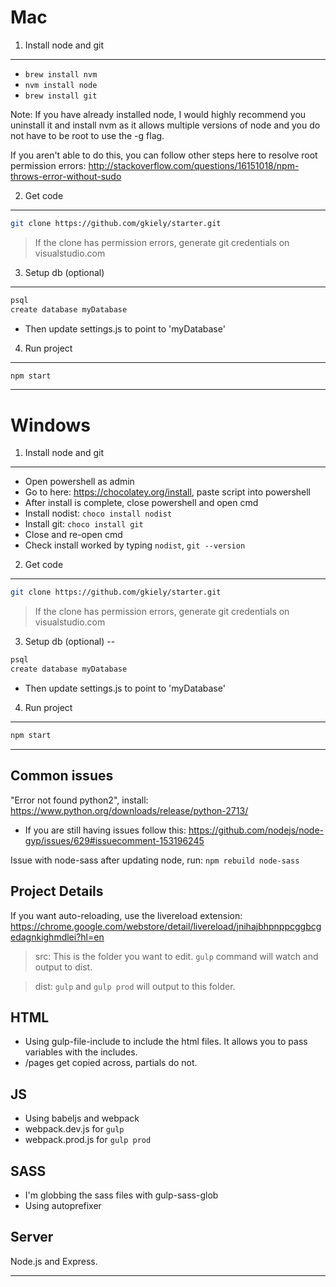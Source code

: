 Mac
=================
1. Install node and git
---
- `brew install nvm`
- `nvm install node`
- `brew install git`

Note: If you have already installed node, I would highly recommend you uninstall it and install nvm as it allows multiple versions of node and you do not have to be root to use the -g flag.

If you aren't able to do this, you can follow other steps here to resolve root permission errors:
http://stackoverflow.com/questions/16151018/npm-throws-error-without-sudo

2. Get code 
---
```sh
git clone https://github.com/gkiely/starter.git
```
> If the clone has permission errors, generate git credentials on visualstudio.com


3. Setup db (optional)
---
```sh
psql
create database myDatabase
```
- Then update settings.js to point to 'myDatabase'


4. Run project
---
```sh
npm start
```
---


Windows
=================

1. Install node and git
---
- Open powershell as admin
- Go to here: https://chocolatey.org/install, paste script into powershell
- After install is complete, close powershell and open cmd
- Install nodist: `choco install nodist`
- Install git: `choco install git`
- Close and re-open cmd
- Check install worked by typing `nodist`, `git --version`

2. Get code 
---
```sh
git clone https://github.com/gkiely/starter.git
```
> If the clone has permission errors, generate git credentials on visualstudio.com

3. Setup db (optional)
--
```sh
psql
create database myDatabase
```
- Then update settings.js to point to 'myDatabase'

4. Run project
---
```sh
npm start
```

---





Common issues
---
"Error not found python2", install: https://www.python.org/downloads/release/python-2713/
- If you are still having issues follow this: https://github.com/nodejs/node-gyp/issues/629#issuecomment-153196245

Issue with node-sass after updating node, run:
`npm rebuild node-sass`




Project Details
---
If you want auto-reloading, use the livereload extension:
https://chrome.google.com/webstore/detail/livereload/jnihajbhpnppcggbcgedagnkighmdlei?hl=en


>src: This is the folder you want to edit. `gulp` command will watch and output to dist.

>dist: `gulp` and `gulp prod` will output to this folder.


HTML
---
* Using gulp-file-include to include the html files. It allows you to pass variables with the includes.
* /pages get copied across, partials do not.

JS
---
* Using babeljs and webpack
* webpack.dev.js for `gulp`
* webpack.prod.js for `gulp prod`

SASS
---
* I'm globbing the sass files with gulp-sass-glob
* Using autoprefixer


Server
---
Node.js and Express.


---
